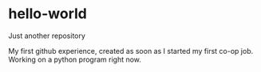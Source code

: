 # hello-world
Just another repository

My first github experience, created as soon as I started my first co-op job. 
Working on a python program right now.
